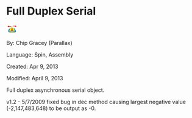 # Full Duplex Serial

![logo_icon.gif](logo_icon.gif)

By: Chip Gracey (Parallax)

Language: Spin, Assembly

Created: Apr 9, 2013

Modified: April 9, 2013

Full duplex asynchronous serial object.

v1.2 - 5/7/2009 fixed bug in dec method causing largest negative value (-2,147,483,648) to be output as -0.
